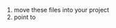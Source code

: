  1. move these files into your project
 2. point to <script src="path/to/decoder.js"><script>
 3. Create a file input in your HTML page that has an id, say "xxx"
        <input type="file" id="xxx">
 4. Then tell the page on load to QRIfy your field! Make sure to include your callback function, which will be called with a single argument (the FULL TEXT that was scanned): QRIfy('qrCode', onQrCode);//where qrCode is the id of your 
        <input type="file" id="xxx">


Basically, after you have a file field, then ondomready or on page load, call the following:

QRIfy('qrCode', callback);

where callcack is:

<body>
<form>
    <input type="file" id="qrCode" />
</form>
</body>

<script>
  callback = function(data){
    alert("We found this data in the scanned code:" + data);
  }
   QRIfy('qrCode', callback);
</script>
